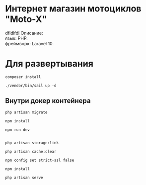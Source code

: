 # Интернет магазин мотоциклов "Moto-X"
dfldlfdl
Описание:  
язык: PHP.  
фреймворк: Laravel 10.  


# Для развертывания

```
composer install
```
```
./vendor/bin/sail up -d
```

## Внутри докер контейнера
```
php artisan migrate
```
```
npm install
```
```
npm run dev
```

```angular2html

```
```
php artisan storage:link
```

```
php artisan cache:clear
```

```
npm config set strict-ssl false
```
```
npm install
```

```
php artisan serve
```

